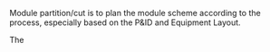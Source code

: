 
Module partition/cut is to plan the module scheme according to the process, especially based on the P&ID and Equipment Layout.

The
